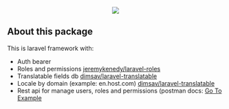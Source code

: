 <p align="center"><img src="https://laravel.com/assets/img/components/logo-laravel.svg"></p>

## About this package

This is laravel framework with:

- Auth bearer
- Roles and permissions <a href="https://github.com/jeremykenedy/laravel-roles">jeremykenedy/laravel-roles</a>
- Translatable fields db <a href="https://github.com/dimsav/laravel-translatable">dimsav/laravel-translatable</a>
- Locale by domain (example: en.host.com) <a href="https://github.com/dimsav/laravel-translatable">dimsav/laravel-translatable</a>
- Rest api for manage users, roles and permissions (postman docs: <a href="https://documenter.getpostman.com/view/3791404/nolikzerorest-api-roles-translatable/RVnQmhEt">Go To Example</a>
